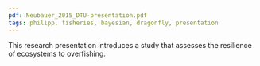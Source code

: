 ```yaml
---
pdf: Neubauer_2015_DTU-presentation.pdf
tags: philipp, fisheries, bayesian, dragonfly, presentation
---
```

This research presentation introduces a study that assesses the resilience of ecosystems to overfishing.
